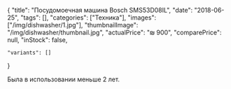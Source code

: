 {
    "title": "Посудомоечная машина Bosch SMS53D08IL",
    "date": "2018-06-25",
    "tags": [],
    "categories": ["Техника"],
    "images": ["/img/dishwasher/1.jpg"],
    "thumbnailImage": "/img/dishwasher/thumbnail.jpg",
    "actualPrice": "₪ 900",
    "comparePrice": null,
    "inStock": false,
	
    "variants": []
}

Была в использовании меньше 2 лет.



